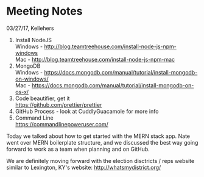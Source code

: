 # Meeting Notes
03/27/17, Kellehers

1. Install NodeJS  
  Windows - http://blog.teamtreehouse.com/install-node-js-npm-windows  
  Mac - http://blog.teamtreehouse.com/install-node-js-npm-mac  
2. MongoDB  
  Windows - https://docs.mongodb.com/manual/tutorial/install-mongodb-on-windows/  
  Mac - https://docs.mongodb.com/manual/tutorial/install-mongodb-on-os-x/  
3. Code beautifier, get it  
  https://github.com/prettier/prettier  
4. GitHub Process - look at CuddlyGuacamole for more info  
5. Command Line  
  https://commandlinepoweruser.com/  

Today we talked about how to get started with the MERN stack app. Nate went over MERN boilerplate structure, and we discussed the best way going forward to work as a team when planning and on GitHub.

We are definitely moving forward with the election disctricts / reps website similar to Lexington, KY's website: http://whatsmydistrict.org/
